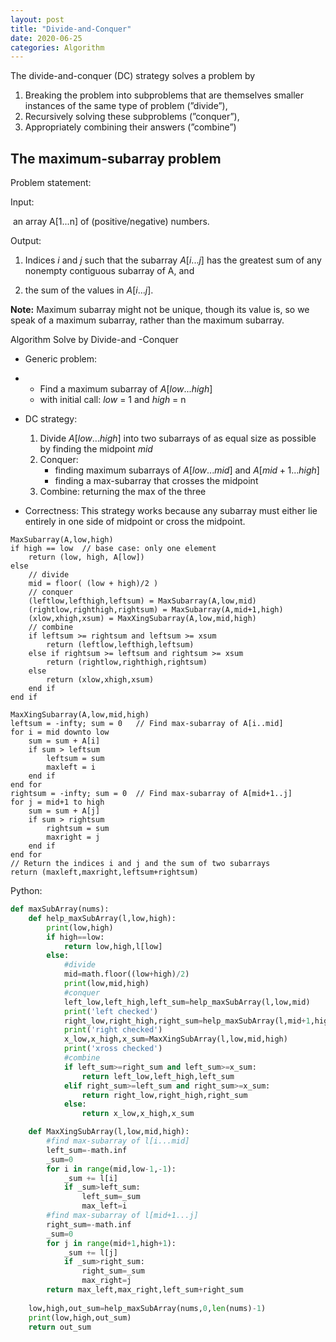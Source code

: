 ```yaml
---
layout: post
title: "Divide-and-Conquer"
date: 2020-06-25
categories: Algorithm
---
```


The divide-and-conquer (DC) strategy solves a problem by 

1.  Breaking the problem into subproblems that are themselves smaller instances of the same type of problem (”divide”), 
2.  Recursively solving these subproblems (”conquer”), 
3.  Appropriately combining their answers (”combine”)

## The maximum-subarray problem

Problem statement: 

Input: 

​	an array A[1...n] of (positive/negative) numbers. 

Output: 

1.  Indices $i$ and $j$ such that the subarray $A[i...j]$ has the greatest sum of any nonempty contiguous subarray of A, and 

2.  the sum of the values in $A[i...j]$. 

**Note:** Maximum subarray might not be unique, though its value is, so we speak of a maximum subarray, rather than the maximum subarray.

 

Algorithm Solve by Divide-and -Conquer

-   Generic problem: 

-   -   Find a maximum subarray of $A[low...high]$
    -   with initial call: *low* = 1 and *high* = n 

-   DC strategy: 

	1.  Divide  $A[low...high]$ into two subarrays of as equal size as possible by finding the midpoint *mid*
    2.  Conquer: 
        *   finding maximum subarrays of $A[low...mid]$ and $A[mid + 1...high]$
		*	finding a max-subarray that crosses the midpoint 
    3.	Combine: returning the max of the three

-   Correctness: This  strategy works because any subarray must either lie entirely in one side of midpoint or cross the midpoint. 



```pseudocode
MaxSubarray(A,low,high)
if high == low 	// base case: only one element
	return (low, high, A[low])
else
	// divide
	mid = floor( (low + high)/2 )
	// conquer
	(leftlow,lefthigh,leftsum) = MaxSubarray(A,low,mid)
	(rightlow,righthigh,rightsum) = MaxSubarray(A,mid+1,high)
	(xlow,xhigh,xsum) = MaxXingSubarray(A,low,mid,high)
	// combine
	if leftsum >= rightsum and leftsum >= xsum
		return (leftlow,lefthigh,leftsum)
	else if rightsum >= leftsum and rightsum >= xsum
		return (rightlow,righthigh,rightsum)
	else
		return (xlow,xhigh,xsum)
	end if
end if

MaxXingSubarray(A,low,mid,high)
leftsum = -infty; sum = 0 	// Find max-subarray of A[i..mid]
for i = mid downto low
	sum = sum + A[i]
	if sum > leftsum
		leftsum = sum
		maxleft = i
	end if
end for
rightsum = -infty; sum = 0 	// Find max-subarray of A[mid+1..j]
for j = mid+1 to high
	sum = sum + A[j]
	if sum > rightsum
		rightsum = sum
		maxright = j
	end if
end for
// Return the indices i and j and the sum of two subarrays
return (maxleft,maxright,leftsum+rightsum)

```



Python:

```python
def maxSubArray(nums):
    def help_maxSubArray(l,low,high):
        print(low,high)
        if high==low:
            return low,high,l[low]
        else:
            #divide
            mid=math.floor((low+high)/2)
            print(low,mid,high)
            #conquer
            left_low,left_high,left_sum=help_maxSubArray(l,low,mid)
            print('left checked')
            right_low,right_high,right_sum=help_maxSubArray(l,mid+1,high)
            print('right checked')
            x_low,x_high,x_sum=MaxXingSubArray(l,low,mid,high)
            print('xross checked')
            #combine
            if left_sum>=right_sum and left_sum>=x_sum:
                return left_low,left_high,left_sum
            elif right_sum>=left_sum and right_sum>=x_sum:
                return right_low,right_high,right_sum
            else:
                return x_low,x_high,x_sum

    def MaxXingSubArray(l,low,mid,high):
        #find max-subarray of l[i...mid]
        left_sum=-math.inf
        _sum=0
        for i in range(mid,low-1,-1):
            _sum += l[i]
            if _sum>left_sum:
                left_sum=_sum
                max_left=i
        #find max-subarray of l[mid+1...j]
        right_sum=-math.inf
        _sum=0
        for j in range(mid+1,high+1):
            _sum += l[j]
            if _sum>right_sum:
                right_sum=_sum
                max_right=j
        return max_left,max_right,left_sum+right_sum
    
    low,high,out_sum=help_maxSubArray(nums,0,len(nums)-1)
    print(low,high,out_sum)
    return out_sum
```

